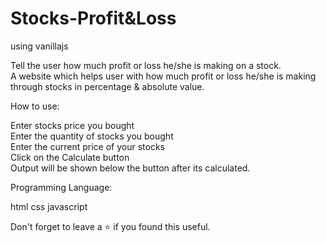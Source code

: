# Stocks-Profit&Loss
 using vanillajs

Tell the user how much profit or loss he/she is making on a stock. <br>
A website which helps user with how much profit or loss he/she is making through stocks in percentage & absolute value.

How to use:

Enter stocks price you bought<br>
Enter the quantity of stocks you bought<br>
Enter the current price of your stocks<br>
Click on the Calculate button<br>
Output will be shown below the button after its calculated.<br>

Programming Language:

html
css
javascript


Don't forget to leave a ⭐ if you found this useful.